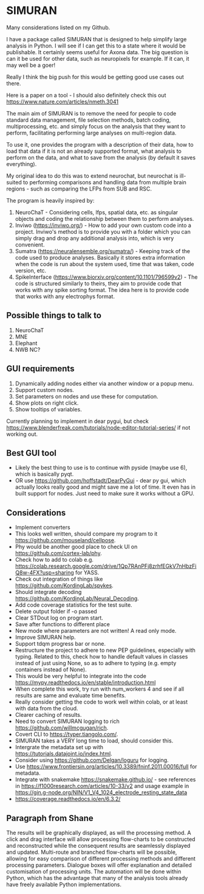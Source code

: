 # SIMURAN

Many considerations listed on my Github.

I have a package called SIMURAN that is designed to help simplify large analysis in Python. I will see if I can get this to a state where it would be publishable. It certainly seems useful for Axona data. The big question is can it be used for other data, such as neuropixels for example. If it can, it may well be a goer!

Really I think the big push for this would be getting good use cases out there.

Here is a paper on a tool - I should also definitely check this out https://www.nature.com/articles/nmeth.3041 

The main aim of SIMURAN is to remove the need for people to code standard data management, file selection methods, batch coding, multiprocessing, etc. and simply focus on the analysis that they want to perform, facilitating performing large analyses on multi-region data.

To use it, one provides the program with a description of their data, how to load that data if it is not an already supported format, what analysis to perform on the data, and what to save from the analysis (by default it saves everything).

My original idea to do this was to extend neurochat, but neurochat is ill-suited to performing comparisons and handling data from multiple brain regions - such as comparing the LFPs from SUB and RSC.

The program is heavily inspired by:
 
1. NeuroChaT - Considering cells, lfps, spatial data, etc. as singular objects and coding the relationship between them to perform analyses.
2. Inviwo (https://inviwo.org/) - How to add your own custom code into a project. Inviwo's method is to provide you with a folder which you can simply drag and drop any additional analysis into, which is very convenient.
3. Sumatra (https://neuralensemble.org/sumatra/) - Keeping track of the code used to produce analyses. Basically it stores extra information when the code is run about the system used, time that was taken, code version, etc.
4. SpikeInterface (https://www.biorxiv.org/content/10.1101/796599v2) - The code is structured similarly to theirs, they aim to provide code that works with any spike sorting format. The idea here is to provide code that works with any electrophys format.

## Possible things to talk to

1. NeuroChaT
2. MNE
3. Elephant
4. NWB NC?

## GUI requirements

1. Dynamically adding nodes either via another window or a popup menu.
2. Support custom nodes.
3. Set parameters on nodes and use these for computation.
4. Show plots on right click.
5. Show tooltips of variables.

Currently planning to implement in dear pygui, but check https://www.blenderfreak.com/tutorials/node-editor-tutorial-series/ if not working out.

## Best GUI tool

- Likely the best thing to use is to continue with pyside (maybe use 6), which is basically pyqt.
- OR use https://github.com/hoffstadt/DearPyGui - dear py gui, which actually looks really good and might save me a lot of time. It even has in built support for nodes. Just need to make sure it works without a GPU.

## Considerations

- Implement converters
- This looks well written, should compare my program to it https://github.com/mouseland/cellpose.
- Phy would be another good place to check UI on https://github.com/cortex-lab/phy.
- Check how to add to colab e.g. https://colab.research.google.com/drive/1Qp7RAnPFj8zrhfEGkV7nHbzFiQ8w-4FX?usp=sharing for YASS.
- Check out integration of things like https://github.com/KordingLab/spykes.
- Should integrate decoding https://github.com/KordingLab/Neural_Decoding.
- Add code coverage statistics for the test suite.
- Delete output folder if -o passed
- Clear STDout log on program start.
- Save after functions to different place
- New mode where parameters are not written! A read only mode.
- Improve SIMURAN help.
- Support tdqm progress bar or none.
- Restructure the project to adhere to new PEP guidelines, especially with typing. Related to this, check how to handle default values in classes instead of just using None, so as to adhere to typing (e.g. empty containers instead of None).
- This would be very helpful to integrate into the code https://mypy.readthedocs.io/en/stable/introduction.html
- When complete this work, try run with num_workers 4 and see if all results are same and evaluate time benefits.
- Really consider getting the code to work well within colab, or at least with data from the cloud.
- Clearer caching of results.
- Need to convert SIMURAN logging to rich https://github.com/willmcgugan/rich.
- Covert CLI to https://typer.tiangolo.com/.
- SIMURAN takes a VERY long time to load, should consider this.
- Intergrate the metadata set up with https://tutorials.datajoint.io/index.html.
- Consider using https://github.com/Delgan/loguru for logging.
- Use https://www.frontiersin.org/articles/10.3389/fninf.2011.00016/full for metadata.
- Integrate with snakemake https://snakemake.github.io/ - see references in https://f1000research.com/articles/10-33/v2 and usage example in https://gin.g-node.org/NIN/V1_V4_1024_electrode_resting_state_data
- https://coverage.readthedocs.io/en/6.3.2/

## Paragraph from Shane

The results will be graphically displayed, as will the processing method. A click and drag interface will allow processing flow-charts to be constructed and reconstructed while the consequent results are seamlessly displayed and updated. Multi-route and branched flow-charts will be possible, allowing for easy comparison of different processing methods and different processing parameters. Dialogue boxes will offer explanation and detailed customisation of processing units. The automation will be done within Python, which has the advantage that many of the analysis tools already have freely available Python implementations.